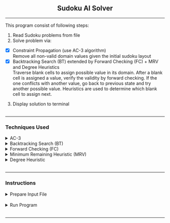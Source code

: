 
<center><b><h2>Sudoku AI Solver</h2></b></center>

---

This program consist of following steps:
1. Read Sudoku problems from file
2. Solve problem via:
- [x] Constraint Propagation (use AC-3 algorithm)<br/>
    Remove all non-valid domain values given the initial sudoku layout
- [x] Backtracking Search (BT) extended by Forward Checking (FC) + MRV and Degree Heuristics<br/>
    Traverse blank cells to assign possible value in its domain. After a blank cell is assigned a value, verify the validity by forward checking. If the one conflicts with another value, go back to previous state and try another possible value.
    Heuristics are used to determine which blank cell to assign next.
3. Display solution to terminal
<br/><br/>

---
<b><h3>Techniques Used</h3></b>
<details>
<summary>AC-3</summary>
description
<pre>
<code>
</code>
</pre>
</details>

<details>
<summary>Backtracking Search (BT)</summary>
description
<pre>
<code>
</code>
</pre>
</details>


<details>
<summary>Forward Checking (FC)</summary>
description
<pre>
<code>
</code>
</pre>
</details>


<details>
<summary>Minimum Remaining Heuristic (MRV)</summary>
description
<pre>
<code>
</code>
</pre>
</details>


<details>
<summary>Degree Heuristic</summary>
description
<pre>
<code>
</code>
</pre>
</details>

<br/>

---

<b><h3>Instructions</h3></b>

<details>
<summary>Prepare Input File</summary>
<br>
<pre>
<code>
</code>
</pre>
</details>
<br/>

<details>
<summary>Run Program</summary>
<br>
<pre>
<code>
</code>
</pre>
</details>
<br/>

---

<br/>
